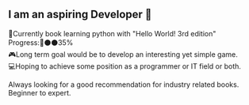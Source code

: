 ## I am an aspiring Developer 👋

📖Currently book learning python with "Hello World! 3rd edition" Progress:🔵⚫⚫35% \
🎮Long term goal would be to develop an interesting yet simple game.\
💻Hoping to achieve some position as a programmer or IT field or both.

Always looking for a good recommendation for industry related books. Beginner to expert. 
<!--
**Demonblaid/Demonblaid** is a ✨ _special_ ✨ repository because its `README.md` (this file) appears on your GitHub profile.

Here are some ideas to get you started:

- 🔭 I’m currently working on Learning 
- 🌱 I’m currently learning ...
- 👯 I’m looking to collaborate on ...
- 🤔 I’m looking for help with ...
- 💬 Ask me about ...
- 📫 How to reach me: ...
- 😄 Pronouns: ...
- ⚡ Fun fact: ...
-->
